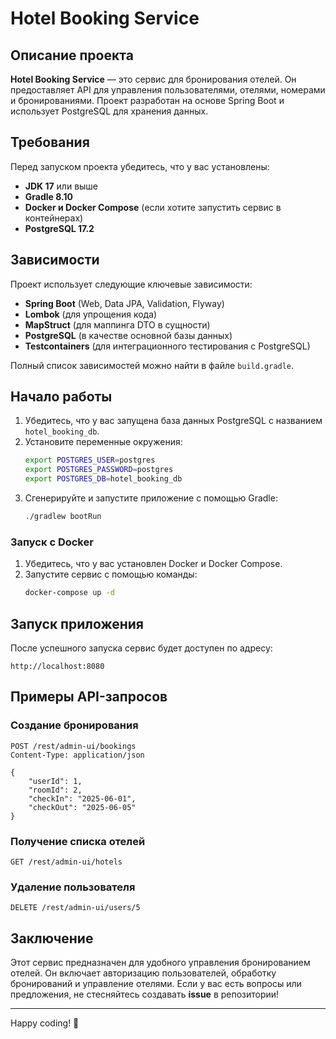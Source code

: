 # Hotel Booking Service

## Описание проекта

**Hotel Booking Service** — это сервис для бронирования отелей. Он предоставляет API для управления пользователями, отелями, номерами и бронированиями. Проект разработан на основе Spring Boot и использует PostgreSQL для хранения данных.

## Требования

Перед запуском проекта убедитесь, что у вас установлены:
- **JDK 17** или выше
- **Gradle 8.10**
- **Docker и Docker Compose** (если хотите запустить сервис в контейнерах)
- **PostgreSQL 17.2**

## Зависимости

Проект использует следующие ключевые зависимости:
- **Spring Boot** (Web, Data JPA, Validation, Flyway)
- **Lombok** (для упрощения кода)
- **MapStruct** (для маппинга DTO в сущности)
- **PostgreSQL** (в качестве основной базы данных)
- **Testcontainers** (для интеграционного тестирования с PostgreSQL)

Полный список зависимостей можно найти в файле `build.gradle`.

## Начало работы

1. Убедитесь, что у вас запущена база данных PostgreSQL с названием `hotel_booking_db`.
2. Установите переменные окружения:
   ```bash
   export POSTGRES_USER=postgres
   export POSTGRES_PASSWORD=postgres
   export POSTGRES_DB=hotel_booking_db
   ```
3. Сгенерируйте и запустите приложение с помощью Gradle:
   ```bash
   ./gradlew bootRun
   ```

### Запуск с Docker

1. Убедитесь, что у вас установлен Docker и Docker Compose.
2. Запустите сервис с помощью команды:
   ```bash
   docker-compose up -d
   ```

## Запуск приложения

После успешного запуска сервис будет доступен по адресу:
```
http://localhost:8080
```

## Примеры API-запросов

### Создание бронирования

```http
POST /rest/admin-ui/bookings
Content-Type: application/json

{
    "userId": 1,
    "roomId": 2,
    "checkIn": "2025-06-01",
    "checkOut": "2025-06-05"
}
```

### Получение списка отелей

```http
GET /rest/admin-ui/hotels
```

### Удаление пользователя

```http
DELETE /rest/admin-ui/users/5
```

## Заключение

Этот сервис предназначен для удобного управления бронированием отелей. Он включает авторизацию пользователей, обработку бронирований и управление отелями. Если у вас есть вопросы или предложения, не стесняйтесь создавать **issue** в репозитории!

---

Happy coding! 🚀

